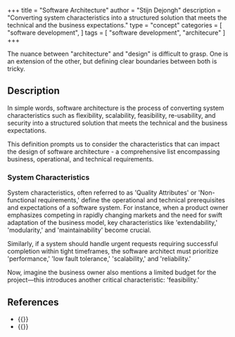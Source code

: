 +++
title = "Software Architecture"
author = "Stijn Dejongh"
description = "Converting system characteristics into a structured solution that meets the technical and the business expectations."
type = "concept"
categories = [
    "software development",
]
tags = [
    "software development", "architecure"
]
+++

The nuance between "architecture" and "design" is difficult to grasp.
One is an extension of the other, but defining clear boundaries between both is tricky.

## Description

In simple words, software architecture is the process of converting system characteristics such as flexibility, scalability, feasibility,
re-usability, and security into a structured solution that meets the technical and the business expectations.

This definition prompts us to consider the characteristics that can impact the design of software architecture - a comprehensive list encompassing
business, operational, and technical requirements.

### System Characteristics

System characteristics, often referred to as 'Quality Attributes' or 'Non-functional requirements,' define the operational and technical
prerequisites and expectations of a software system. For instance, when a product owner emphasizes competing in rapidly changing markets and the
need for swift adaptation of the business model, key characteristics like 'extendability,' 'modularity,' and 'maintainability' become crucial.

Similarly, if a system should handle urgent requests requiring successful completion within tight timeframes, the software architect
must prioritize 'performance,' 'low fault tolerance,' 'scalability,' and 'reliability.'

Now, imagine the business owner also mentions a limited budget for the project—this introduces another critical characteristic: 'feasibility.'

## References

* {{<reference author="CFI Team"
  year="2023"
  title="List of system quality attributes"
  site="Wikipedia"
  link="https://en.wikipedia.org/wiki/List_of_system_quality_attributes" >}}
* {{<reference author="Keeling, M."
  year="2017"
  title="Design It: From Programmer to Software Architect"
  isbn="1680502093"
  publisher="The Pragmatic Bookshelf"
  link="https://pragprog.com/titles/mkdsa/design-it/" >}}
